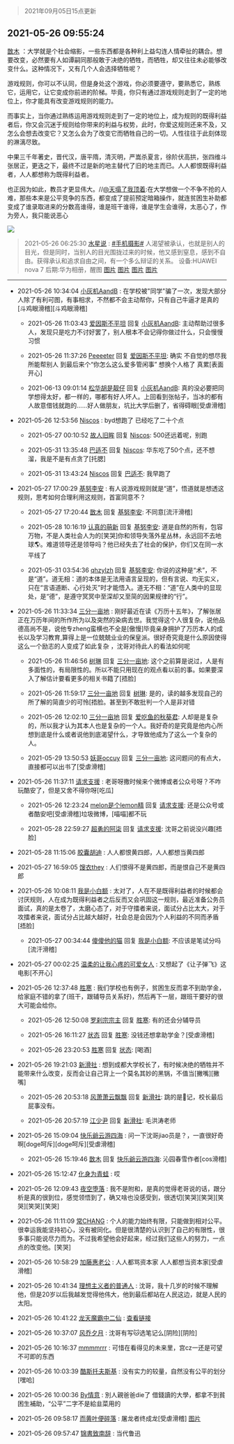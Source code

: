 > 2021年09月05日15点更新
<link rel="stylesheet" href="https://cdn.jsdelivr.net/gh/taotie6/sampleJSON@main/css/photo_show.css">


 ## 2021-05-26 09:55:24 

 [㪚木](https://www.coolapk.com/feed/27224516?shareKey=NDU0ZTNiYTUyNWQxNjEzMTc4MDU~) ：大学就是个社会缩影，一些东西都是各种利上益勾连人情牵扯的耦合。想要改变，必然要有人如谭嗣同那般敢于决绝的牺牲，而牺牲，却又往往未必能够改变什么。这种情况下，又有几个人会选择牺牲呢？

游戏规则，你可以不认同，但是身处这个游戏，你必须要遵守，要熟悉它，熟练它，运用它<!--break-->，让它变成你前进的阶梯。毕竟，你只有通过游戏规则走到了一定的地位上，你才能具有改变游戏规则的能力。

而事实上，当你通过熟练运用游戏规则走到了一定的地位上，成为规则的既得利益者后，你又会沉迷于规则给你带来的利益与权势，此时，你爱这规则还来不及，又怎么会想去改变它？又怎么会为了改变它而牺牲自己的一切。人性往往于此刻体现的淋漓尽致。

中果三千年著史，晋代汉，唐平隋，清灭明，严嵩杀夏言，徐阶伏高拱，张四维斗张居正，更迭之下，最终不过是新的地主替代了旧的地主而已。人人都恨既得利益者，人人都想称为既得利益者。

也正因为如此，教员才更显伟大。//<a class="feed-link-uname" href="/u/天塌了我顶着">@天塌了我顶着</a>:在大学想做一个不争不抢的人难，那些本来是公平竞争的东西，都变成了提前预定暗箱操作，就连贫困生补助都变成了谁录取进来的分数高谁得，谁是班干谁得，谁是学生会谁得，太恶心了，作为旁人，我只能说恶心 

<div class="album">
<img class="img-item" src="http://image.coolapk.com/feed/2019/0523/11/1081091_a9dd2e3f_3074_341@405x225.gif" />
</div>

> 2021-05-26 06:25:30 
> [水星说](https://www.coolapk.com/feed/27221938?shareKey=NzljN2I0YjBlYmE0NjEzMTc4MDU~) : <a class="feed-link-tag" href="/t/手机摄影?type=0">#手机摄影#</a> 人渴望被承认，也就是别人的目光，但是同时，当别人的目光围拢过来的时候，他又感到窒息，感到不自由。获得承认和追求自由之间，有一个多么辩证的关系。 设备:HUAWEI nova 7 后期:华为相册，醒图 
[图片](http://image.coolapk.com/feed/2021/0526/06/3412586_c828968a_1526_6927@1927x4302.jpeg)
[图片](http://image.coolapk.com/feed/2021/0526/06/3412586_6b70a07a_1526_6929@3325x2494.jpeg)
[图片](http://image.coolapk.com/feed/2021/0526/06/3412586_a133f181_1526_693@1362x3041.jpeg)
[图片](http://image.coolapk.com/feed/2021/0526/06/3412586_91a9d58b_1526_6932@1834x4096.jpeg)

 ------- 

- 2021-05-26 10:34:04 [小灰机AandB](uid=2217189) : 在学校被&quot;同学&quot;骗了一次，发现大部分人除了有利可图，有事相求，不然都不会主动帮你，只有自己牛逼才是真的[斗鸡眼滑稽][斗鸡眼滑稽] 

    - 2021-05-26 11:03:43 [爱因斯不平坦](uid=834251) 回复 [小灰机AandB](uid=2217189): 主动帮助过很多人，发现只是吃力不讨好罢了，别人根本不会记得你做过什么，只会慢慢习惯 

    - 2021-05-26 11:37:26 [Peeeeter](uid=3331505) 回复 [爱因斯不平坦](uid=834251): 确实 不自觉的想尽我所能帮别人 到最后来个“你怎么这么爱多管闲事” 想换个人格了 真累[表面开心] 

    - 2021-06-13 09:01:14 [松华胡是靓仔](uid=692318) 回复 [小灰机AandB](uid=2217189): 真的没必要把同学想得太好，都一样的，哪都有好人坏人。上回看到张帖子，当冰的都有人故意借钱就跑的……好人做朋友，坑比大学后删了，省得碍眼[受虐滑稽] 

- 2021-05-26 12:53:56 [Niscos](uid=1575492) : byd想跑了 已经吃了二十个点 

    - 2021-05-27 00:10:52 [故人旧眸](uid=5481001) 回复 [Niscos](uid=1575492): 500还远着呢，别跑 

    - 2021-05-31 13:35:48 [巴适不](uid=4181525) 回复 [Niscos](uid=1575492): 华东吃了50个点，还不想溜，我是不是有点贪了[托腮] 

    - 2021-05-31 13:43:24 [Niscos](uid=1575492) 回复 [巴适不](uid=4181525): 我早跑了 

- 2021-05-27 17:00:29 [基努李安](uid=2093978) : 有人说游戏规则就是“道”，悟道就是想透这规则，思考如何合理利用这规则，首富同意不？ 

    - 2021-05-27 17:20:44 [㪚木](uid=1081091) 回复 [基努李安](uid=2093978): 不同意[流汗滑稽] 

    - 2021-05-28 10:16:19 [认真的萌新](uid=1542914) 回复 [基努李安](uid=2093978): 道是自然的所有，包容万物，不是人类社会人为的[笑哭]你和领导失落外星丛林，永远回不去地球🌎。难道领导还是领导吗？他已经失去了社会的保护，你们又在同一水平线了 

    - 2021-05-31 03:54:36 [qhzylzh](uid=2708289) 回复 [基努李安](uid=2093978): 你说的这种是“术”，不是“道”。道无相：道的本体是无法用语言呈现的，但有言说、均无实义，只在“言语道断、心行处灭”时才能悟入。道无不相：“道”在人类中的显现处，是“德”，是遵守冥冥中至深却又至简的因果规律的“行”。 

- 2021-05-26 11:33:34 [三分一亩地](uid=1721161) : 刚好最近在读《万历十五年》，了解张居正在万历年间的所作所为以及突然的染病去世。我觉得这个人很复杂，说他品德高尚不是，说他专zheng蛮横也不全是[傲慢]毕竟亲身拥护了万历本人的成长以及学习教育,算得上是一位兢兢业业的保皇派。很好奇究竟是什么原因使得这么一个励志的人变成了如此复杂<!--break--> ，沈哥对待此人的看法如何呢 

    - 2021-05-26 11:46:56 [树琳](uid=1807052) 回复 [三分一亩地](uid=1721161): 这个之前算是说过，人是有多面性的，有局限性的。所以不能只用现在的观点看以前的事。如果要深入了解估计要看更多的相关书籍了[捂脸] 

    - 2021-05-26 11:59:17 [三分一亩地](uid=1721161) 回复 [树琳](uid=1807052): 是的，读的越多发现自己的所了解的简直少的可怜[捂脸。甚至到不敢批判一个人是非对错 

    - 2021-05-26 12:02:10 [三分一亩地](uid=1721161) 回复 [爱吃鱼的秋葵君](uid=1197189): 人却是是复杂的，所以我才认为其本人也是复杂的一个人。我好奇的是究竟是他内心所想到底是什么或者说他到底渴望什么，才导致他成为了这么一个复杂的人。 

    - 2021-05-29 13:50:53 [妖哥occuy](uid=1388591) 回复 [三分一亩地](uid=1721161): 这问题问的有点大，直接都可以出书了[受虐滑稽] 

- 2021-05-26 11:37:11 [请求支援](uid=682658) : 老哥呀撒时候来个微博或者公众号呀？不咋玩酷安了，但是又舍不得你呀[吃瓜] 

    - 2021-05-26 12:23:24 [melon是个lemon精](uid=2080744) 回复 [请求支援](uid=682658): 还是公众号或者酷安吧[受虐滑稽]垃圾微博，[喵喵]都不玩 

    - 2021-05-28 22:59:27 [超勇的阿柒](uid=3809877) 回复 [请求支援](uid=682658): 沈哥之前说没兴趣[捂脸] 

- 2021-05-28 11:15:06 [胶囊胡迪](uid=2486496) : 人人都恨黄四郎，人人都想当黄四郎 

- 2021-05-27 16:59:05 [馊衣they](uid=3626049) : 人们恨得不是黄四郎，而是恨自己不是黄四郎 

- 2021-05-26 10:08:11 [我是小白额](uid=2212394) : 太对了，人在不是既得利益者的时候都会讨厌规则，人在成为既得利益者之后反而又会巩固这一规则，最近准备公务员面试，真的是太卷了，太磨心态了，对于守擂者来说，面试分占比太大，对于攻擂者来说，面试分占比越大越好，社会总是会因为个人利益的不同而矛盾[捂脸] 

    - 2021-05-27 00:34:44 [傻傻他的猫](uid=831321) 回复 [我是小白额](uid=2212394): 不应该是笔试分吗[流汗滑稽] 

- 2021-05-27 00:02:25 [温柔的让我心疼的可爱女人](uid=473361) : 又想起了《让子弹飞》这电影[不开心] 

- 2021-05-26 12:37:48 [胜寒](uid=621479) : 我们学校也有例子，贫困生反而拿不到助学金，给家庭不错的拿了(班干，跟辅导员关系好)，然后再下一层，跟班干要好的很大可能会给你。 

    - 2021-05-26 12:50:08 [罗刹宗宗主](uid=1080167) 回复 [胜寒](uid=621479): 有的还会分辅导员 

    - 2021-05-26 16:11:27 [状态](uid=950347) 回复 [胜寒](uid=621479): 没钱还想拿助学金？[受虐滑稽] 

    - 2021-05-26 23:20:53 [胜寒](uid=621479) 回复 [状态](uid=950347): [喝酒] 

- 2021-05-26 19:21:03 [新滑社](uid=2627292) : 想到成都大学校长了，有时候决绝的牺牲并不能带来什么改变，反而会让自己背上一个莫名其妙的黑锅，不值当[撇嘴][撇嘴] 

    - 2021-05-26 20:53:18 [风萧萧云飘飘](uid=1434267) 回复 [新滑社](uid=2627292): 跳的是📖记，校长最后屁事没有。 

    - 2021-05-26 20:57:19 [江少尹](uid=3524927) 回复 [新滑社](uid=2627292): 毛洪涛老师 

- 2021-05-26 15:09:04 [快乐爺云游四海](uid=3678818) : 问一下沈哥jiao员是？，一直很好奇啊[doge呵斥][doge呵斥][受虐滑稽] 

    - 2021-05-26 15:19:46 [㪚木](uid=1081091) 回复 [快乐爺云游四海](uid=3678818): 沁园春雪作者[cos滑稽] 

- 2021-05-26 15:12:47 [化身为青蛙](uid=1209189) : 哎 

- 2021-05-26 12:09:43 [夜空堕落](uid=2633793) : 我不是附和，是真的觉得老哥说的话，跟分析是真的很到位，感觉领悟到了，确又啥也没感受到，很透切[笑哭][笑哭][笑哭][笑哭][笑哭] 

- 2021-05-26 11:11:09 [常CHANG](uid=2190258) : 个人的能力始终有限，只能做到相对公平。很幸运我能坚持初心，没有被同化。但是很清楚的认识到了自己的有限性，很多事只能说尽力而为。不过我希望他会好起来，经过我们这些人的努力，一点点的改变他。[笑哭] 

- 2021-05-26 10:58:29 [加藤惠老公](uid=1266680) : 人人都骂资本家  人人都想当资本家[受虐滑稽] 

- 2021-05-26 10:41:34 [理想主义者的普通人](uid=1708330) : 沈哥，我十几岁的时候不理解他，但是20岁以后我越发觉得他伟大，他到最后都站在人民这边，就是人民的太阳。 

- 2021-05-26 10:41:22 [龙天魔霸中二仙](uid=1187405) : <a class="feed-link-url" href="https://ww2.sinaimg.cn/mw690/4a405fd9jw1eierefb77dj20c8766hdu.jpg" title="https://ww2.sinaimg.cn/mw690/4a405fd9jw1eierefb77dj20c8766hdu.jpg" target="_blank" rel="nofollow">查看链接</a> 

- 2021-05-26 10:37:07 [风乔夕月](uid=2725527) : 沈哥有写🐱选笔记么[阴险][阴险] 

- 2021-05-26 10:16:37 [mmmmrrr](uid=3384805) : 可惜在看得见的未来里，宫cz一还是可望不可即的东西 

- 2021-05-26 10:03:39 [酷斯托夫斯基](uid=3538227) : 没有实力的较量，自然没有公平的划分[嘿哈] 

- 2021-05-26 10:00:36 [By情意](uid=2227064) : 別人親爸爸die了 借錢讀的大學，都拿不到貧困生補助，“公平”二字不是給韭菜用的 

- 2021-05-26 09:58:17 [而黄叶便碎落](uid=2845514) : 屠龙者终成龙[受虐滑稽] [图片](http://image.coolapk.com/feed/2021/0526/09/2845514_4296_9402@360x360.jpg)

- 2021-05-26 09:57:47 [锦書致南辞](uid=2423380) : 当代鲁迅 


